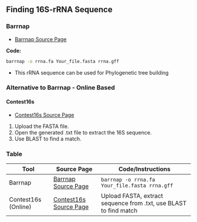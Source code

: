 ## Finding 16S-rRNA Sequence

### Barrnap

- [Barrnap Source Page](https://github.com/tseemann/barrnap)

**Code:**
```bash
barrnap -o rrna.fa Your_file.fasta rrna.gff
```
  - This rRNA sequence can be used for Phylogenetic tree building
### Alternative to Barrnap - Online Based

#### Contest16s

- [Contest16s Source Page](https://www.ezbiocloud.net/tools/contest16s)

1. Upload the FASTA file.
2. Open the generated .txt file to extract the 16S sequence.
3. Use BLAST to find a match.

### Table

| Tool                | Source Page                               | Code/Instructions                                       |
|---------------------|-------------------------------------------|----------------------------------------------------------|
| Barrnap             | [Barrnap Source Page](https://github.com/tseemann/barrnap) | `barrnap -o rrna.fa Your_file.fasta rrna.gff`            |
| Contest16s (Online) | [Contest16s Source Page](https://www.ezbiocloud.net/tools/contest16s) | Upload FASTA, extract sequence from .txt, use BLAST to find match |

